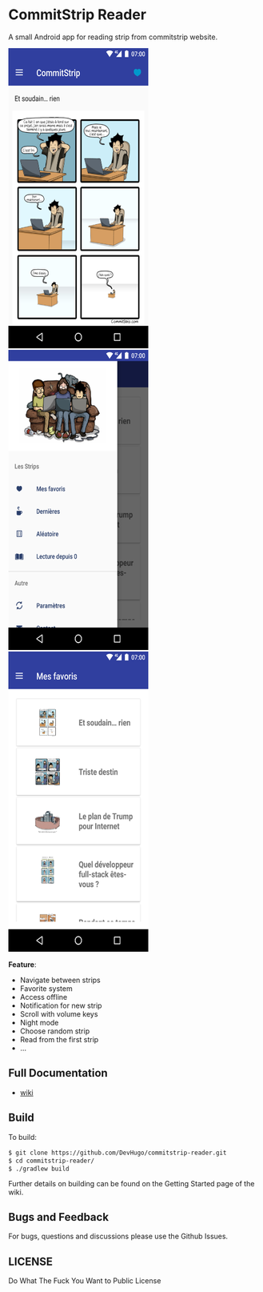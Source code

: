 # CommitStrip Reader

A small Android app for reading strip from commitstrip website.

<img src="https://github.com/DevHugo/commitstrip-reader/blob/master/screenshoot/listStripFavorite.png?raw=true" width="280" height="600">
<img src="https://github.com/DevHugo/commitstrip-reader/blob/master/screenshoot/menu.png?raw=true" width="280" height="600">
<img src="https://github.com/DevHugo/commitstrip-reader/blob/master/screenshoot/favorite.png?raw=true" width="280" height="600">

**Feature**:

 - Navigate between strips
 - Favorite system
 - Access offline
 - Notification for new strip
 - Scroll with volume keys
 - Night mode
 - Choose random strip
 - Read from the first strip
 - …
 
## Full Documentation
 
 - [wiki](https://github.com/DevHugo/commitstrip-reader/wiki)
 
## Build

To build:

```
$ git clone https://github.com/DevHugo/commitstrip-reader.git
$ cd commitstrip-reader/
$ ./gradlew build
```

Further details on building can be found on the Getting Started page of the wiki.

## Bugs and Feedback

For bugs, questions and discussions please use the Github Issues.

## LICENSE

Do What The Fuck You Want to Public License
